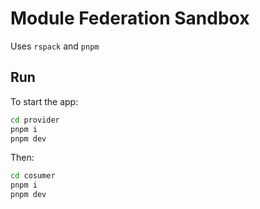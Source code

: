 # Module Federation Sandbox
Uses `rspack` and `pnpm`

## Run
To start the app:
```bash
cd provider
pnpm i
pnpm dev
```

Then:
```bash
cd cosumer
pnpm i
pnpm dev
```
